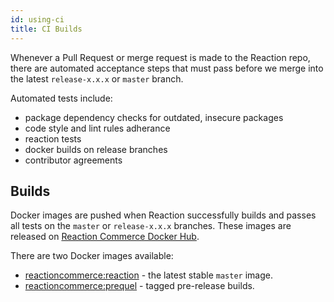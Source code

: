 ```yaml
---
id: using-ci
title: CI Builds
---
```

    
Whenever a Pull Request or merge request is made to the Reaction repo, there are automated acceptance steps that must pass before we merge into the latest `release-x.x.x` or `master` branch.

Automated tests include:

- package dependency checks for outdated, insecure packages
- code style and lint rules adherance
- reaction tests
- docker builds on release branches
- contributor agreements

## Builds

Docker images are pushed when Reaction successfully builds and passes all tests on the `master` or `release-x.x.x` branches. These images are released on [Reaction Commerce Docker Hub](https://hub.docker.com/u/reactioncommerce/).

There are two Docker images available:

- [reactioncommerce:reaction](https://hub.docker.com/r/reactioncommerce/reaction/) - the latest stable `master` image.
- [reactioncommerce:prequel](https://hub.docker.com/r/reactioncommerce/prequel/) - tagged pre-release builds.
